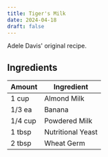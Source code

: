 ```yaml
---
title: Tiger's Milk
date: 2024-04-18
draft: false
---
```


Adele Davis' original recipe.

## Ingredients

| Amount  | Ingredient        |
| ------- | ----------------- |
| 1 cup   | Almond Milk       |
| 1/3 ea  | Banana            |
| 1/4 cup | Powdered Milk     |
| 1 tbsp  | Nutritional Yeast |
| 2 tbsp  | Wheat Germ        |
